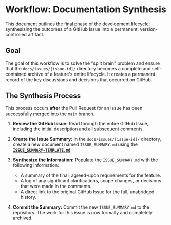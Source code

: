 # Workflow: Documentation Synthesis

This document outlines the final phase of the development lifecycle: synthesizing the outcomes of a GitHub Issue into a permanent, version-controlled artifact.

## Goal

The goal of this workflow is to solve the "split brain" problem and ensure that the `docs/issues/[issue-id]/` directory becomes a complete and self-contained archive of a feature's entire lifecycle. It creates a permanent record of the key discussions and decisions that occurred on GitHub.

## The Synthesis Process

This process occurs **after** the Pull Request for an issue has been successfully merged into the `main` branch.

1.  **Review the GitHub Issue:** Read through the entire GitHub Issue, including the initial description and all subsequent comments.

2.  **Create the Issue Summary:** In the `docs/issues/[issue-id]/` directory, create a new document named `ISSUE_SUMMARY.md` using the [**`ISSUE_SUMMARY-TEMPLATE.md`**](../templates/ISSUE_SUMMARY-TEMPLATE.md).

3.  **Synthesize the Information:** Populate the `ISSUE_SUMMARY.md` with the following information:
    *   A summary of the final, agreed-upon requirements for the feature.
    *   A log of any significant clarifications, scope changes, or decisions that were made in the comments.
    *   A direct link to the original GitHub Issue for the full, unabridged history.

4.  **Commit the Summary:** Commit the new `ISSUE_SUMMARY.md` to the repository. The work for this issue is now formally and completely archived.

